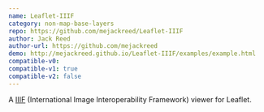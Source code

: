 ```yaml
---
name: Leaflet-IIIF
category: non-map-base-layers
repo: https://github.com/mejackreed/Leaflet-IIIF
author: Jack Reed
author-url: https://github.com/mejackreed
demo: http://mejackreed.github.io/Leaflet-IIIF/examples/example.html
compatible-v0:
compatible-v1: true
compatible-v2: false
---
```


A <a href="https://iiif.io/">IIIF</a> (International Image Interoperability Framework) viewer for Leaflet.
